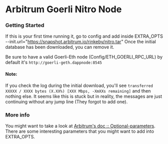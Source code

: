 # Arbitrum Goerli Nitro Node

### Getting Started

If this is your first time running it, go to config and add inside EXTRA_OPTS --init.url="https://snapshot.arbitrum.io/rinkeby/nitro.tar" Once the initial database has been downloaded, you can remove it.

Be sure to have a valid Goerli-Eth node (Config/ETH_GOERLI_RPC_URL) by default it's `http://goerli-geth.dappnode:8545`

#### Note:

If you check the log during the initial download, you'll see `transferred XXXXX / XXXX bytes (X.XX%) [XXX Mbps, -XmXXs remaining]` and then nothing else. It seems like this is stuck but in reality, the messages are just continuing without any jump line (They forgot to add one).

### More info

You might want to take a look at [Arbitrum's doc :: Optional-parameters](https://developer.offchainlabs.com/node-running/running-a-node#optional-parameters). There are some interesting parameters that you might want to add into EXTRA_OPTS.
